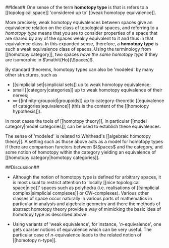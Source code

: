 ##Idea##
One sense of the term **homotopy type** is that is refers to a [[topological space]] 'considered up to' [[weak homotopy equivalence]].  

More precisely, weak homotopy equivalences between spaces give an equivalence relation on the class of topological spaces, and referring to a _homotopy type_ means that you are to consider properties of a space that are shared by any of the spaces weakly equivalent to it and thus in that equivalence class.  In this expanded sense, therefore, a **homotopy type** is such a weak equivalence class of spaces. Using the terminology from [[homotopy category]], two spaces _have the same homotopy type_ if they are isomorphic in $\mathit{Ho}(\Spaces)$. 

By standard theorems, homotopy types can also be 'modeled' by many other structures, such as

* [[simplicial set|simplicial sets]] up to weak homotopy equivalence;
* small [[category|categories]] up to weak homotopy equivalence of their nerves;
* $\infty$-[[infinity-groupoid|groupoids]] up to category-theoretic [[equivalence of categories|equivalence]] (this is the content of the [[homotopy hypothesis]]).

In most cases the tools of [[homotopy theory]], in particular [[model category|model categories]], can be used to establish these equivalences.

The sense of 'modeled' is related to Whithead's [[algebraic homotopy theory]]. A setting such as those above acts as a model for homotopy types if there are comparison functors between $\Spaces$ and the category, and some notion of homotopy within the category yielding an equivalence of [[homotopy category|homotopy categories]]. 

##Discussion##
* Although the notion of homotopy type is defined for arbitrary spaces, it is most usual to restrict attention to 'locally [[nice topological space|nice]]' spaces such as polyhedra (i.e. realisations of [[simplicial complex|simplicial complexes]] or CW-complexes). Various other classes of space occur naturally in various parts of mathematics in particular in analysis and algebraic geometry and there the methods of abstract homotopy theory provide a way of mimicking the basic idea of homotopy type as described above. 

*  Using variants of 'weak equivalence', for instance, '$n$-equivalence', one gets  coarser notions of equivalence which can be very useful. The particular case of $n$-equivalence leads to the related notion of [[homotopy n-type]].